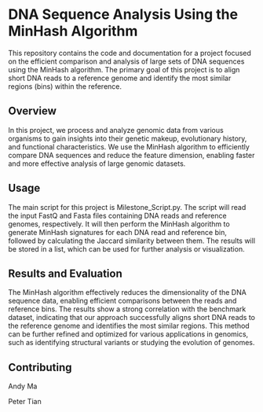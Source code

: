 # DNA Sequence Analysis Using the MinHash Algorithm

This repository contains the code and documentation for a project focused on the efficient comparison and analysis of large sets of DNA sequences using the MinHash algorithm. The primary goal of this project is to align short DNA reads to a reference genome and identify the most similar regions (bins) within the reference.

## Overview

In this project, we process and analyze genomic data from various organisms to gain insights into their genetic makeup, evolutionary history, and functional characteristics. We use the MinHash algorithm to efficiently compare DNA sequences and reduce the feature dimension, enabling faster and more effective analysis of large genomic datasets.

## Usage

The main script for this project is Milestone_Script.py. The script will read the input FastQ and Fasta files containing DNA reads and reference genomes, respectively. It will then perform the MinHash algorithm to generate MinHash signatures for each DNA read and reference bin, followed by calculating the Jaccard similarity between them. The results will be stored in a list, which can be used for further analysis or visualization.

## Results and Evaluation

The MinHash algorithm effectively reduces the dimensionality of the DNA sequence data, enabling efficient comparisons between the reads and reference bins. The results show a strong correlation with the benchmark dataset, indicating that our approach successfully aligns short DNA reads to the reference genome and identifies the most similar regions. This method can be further refined and optimized for various applications in genomics, such as identifying structural variants or studying the evolution of genomes.

## Contributing

Andy Ma

Peter Tian
